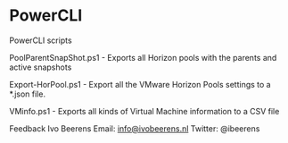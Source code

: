 # PowerCLI
PowerCLI scripts

PoolParentSnapShot.ps1 - Exports all Horizon pools with the parents and active snapshots 

Export-HorPool.ps1 - Export all the VMware Horizon Pools settings to a *.json file.

VMinfo.ps1 - Exports all kinds of Virtual Machine information to a CSV file

Feedback
Ivo Beerens 
Email: info@ivobeerens.nl
Twitter: @ibeerens
